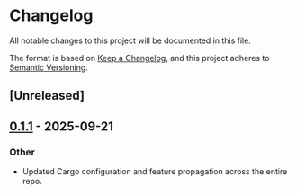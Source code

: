 # Changelog

All notable changes to this project will be documented in this file.

The format is based on [Keep a Changelog](https://keepachangelog.com/en/1.0.0/),
and this project adheres to [Semantic Versioning](https://semver.org/spec/v2.0.0.html).

## [Unreleased]

## [0.1.1](https://github.com/deepcausality-rs/deep_causality/compare/deep_causality_rand-v0.1.0...deep_causality_rand-v0.1.1) - 2025-09-21

### Other

- Updated Cargo configuration and feature propagation across the entire repo.
